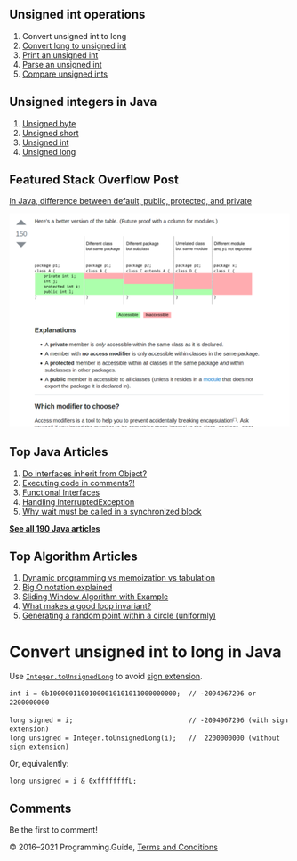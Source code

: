<span class="underline"></span>

<span class="underline"></span>

Unsigned int operations
-----------------------

1.  Convert unsigned int to long
2.  [Convert long to unsigned int](convert-long-to-unsigned-int.html)
3.  [Print an unsigned int](print-unsigned-int.html)
4.  [Parse an unsigned int](parse-unsigned-int.html)
5.  [Compare unsigned ints](compare-unsigned-ints.html)

Unsigned integers in Java
-------------------------

1.  [Unsigned byte](unsigned-byte.html)
2.  [Unsigned short](unsigned-short.html)
3.  [Unsigned int](unsigned-int.html)
4.  [Unsigned long](unsigned-long.html)

Featured Stack Overflow Post
----------------------------

[In Java, difference between default, public, protected, and private](https://stackoverflow.com/a/33627846/276052)  
  
[<img src="../images/so-featured-33627846.png" alt="StackOverflow screenshot thumbnail" class="screenshot" />](https://stackoverflow.com/a/33627846/276052)

<span class="underline"></span>

Top Java Articles
-----------------

1.  [Do interfaces inherit from Object?](do-interfaces-inherit-from-object.html)
2.  [Executing code in comments?!](executing-code-in-comments.html)
3.  [Functional Interfaces](functional-interfaces.html)
4.  [Handling InterruptedException](handling-interrupted-exceptions.html)
5.  [Why wait must be called in a synchronized block](why-wait-must-be-in-synchronized.html)

[**See all 190 Java articles**](index.html)

Top Algorithm Articles
----------------------

1.  [Dynamic programming vs memoization vs tabulation](../dynamic-programming-vs-memoization-vs-tabulation.html)
2.  [Big O notation explained](../big-o-notation-explained.html)
3.  [Sliding Window Algorithm with Example](../sliding-window-example.html)
4.  [What makes a good loop invariant?](../what-makes-a-good-loop-invariant.html)
5.  [Generating a random point within a circle (uniformly)](../random-point-within-circle.html)

Convert unsigned int to long in Java
====================================

Use [`Integer.toUnsignedLong`](https://docs.oracle.com/javase/8/docs/api/java/lang/Integer.html#toUnsignedLong-int-) to avoid [sign extension](https://en.wikipedia.org/wiki/Sign_extension).

    int i = 0b10000011001000010101011000000000;  // -2094967296 or 2200000000

    long signed = i;                             // -2094967296 (with sign extension)
    long unsigned = Integer.toUnsignedLong(i);   //  2200000000 (without sign extension)

Or, equivalently:

    long unsigned = i & 0xffffffffL;

Comments
--------

Be the first to comment!

© 2016–2021 Programming.Guide, [Terms and Conditions](../terms-and-conditions.html)

